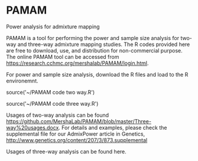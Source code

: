 # PAMAM
Power analysis for admixture mapping

PAMAM is a tool for performing the power and sample size analysis for two-way and three-way admixture mapping studies.
The R codes provided here are free to download, use, and distribution for non-commercial purpose. The online PAMAM tool can be accessed from https://research.cchmc.org/mershalab/PAMAM/login.html.

For power and sample size analysis, download the R files and load to the R environemnt.

source('~/PAMAM code two way.R')

source('~/PAMAM code three way.R')

Usages of two-way analysis can be found https://github.com/MershaLab/PAMAM/blob/master/Three-way%20usages.docx. For details and examples, please check the supplemental file for our AdmixPower article in Genetics, http://www.genetics.org/content/207/3/873.supplemental 

Usages of three-way analysis can be found here.


